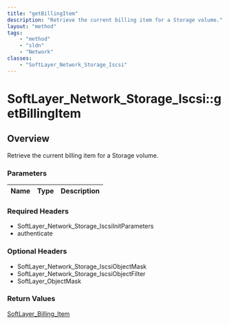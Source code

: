 ```yaml
---
title: "getBillingItem"
description: "Retrieve the current billing item for a Storage volume."
layout: "method"
tags:
    - "method"
    - "sldn"
    - "Network"
classes:
    - "SoftLayer_Network_Storage_Iscsi"
---
```

# SoftLayer_Network_Storage_Iscsi::getBillingItem
## Overview 
Retrieve the current billing item for a Storage volume.

### Parameters 
|Name | Type | Description |
| --- | --- | --- |


### Required Headers
* SoftLayer_Network_Storage_IscsiInitParameters
* authenticate

### Optional Headers
* SoftLayer_Network_Storage_IscsiObjectMask
* SoftLayer_Network_Storage_IscsiObjectFilter
* SoftLayer_ObjectMask

### Return Values
<a href='/reference/datatypes/SoftLayer_Billing_Item'>SoftLayer_Billing_Item </a>
